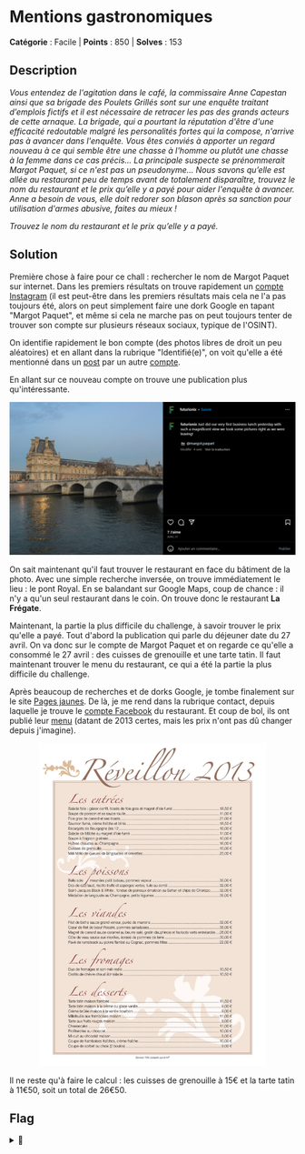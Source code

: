 # Mentions gastronomiques

**Catégorie** : Facile | **Points** : 850 | **Solves** : 153

## Description

*Vous entendez de l'agitation dans le café, la commissaire Anne Capestan ainsi que sa brigade des Poulets Grillés sont sur une enquête traitant d’emplois fictifs et il est nécessaire de retracer les pas des grands acteurs de cette arnaque. La brigade, qui a pourtant la réputation d'être d'une efficacité redoutable malgré les personalités fortes qui la compose, n'arrive pas à avancer dans l'enquête. Vous êtes conviés à apporter un regard nouveau à ce qui semble être une chasse à l'homme ou plutôt une chasse à la femme dans ce cas précis... La principale suspecte se prénommerait Margot Paquet, si ce n'est pas un pseudonyme... Nous savons qu’elle est allée au restaurant peu de temps avant de totalement disparaître, trouvez le nom du restaurant et le prix qu’elle y a payé pour aider l'enquête à avancer. Anne a besoin de vous, elle doit redorer son blason après sa sanction pour utilisation d'armes abusive, faites au mieux !*

*Trouvez le nom du restaurant et le prix qu’elle y a payé.*

## Solution

Première chose à faire pour ce chall : rechercher le nom de Margot Paquet sur internet. Dans les premiers résultats on trouve rapidement un [compte Instagram](https://www.instagram.com/margot.paquet/) (il est peut-être dans les premiers résultats mais cela ne l'a pas toujours été, alors on peut simplement faire une dork Google en tapant "Margot Paquet", et même si cela ne marche pas on peut toujours tenter de trouver son compte sur plusieurs réseaux sociaux, typique de l'OSINT).

On identifie rapidement le bon compte (des photos libres de droit un peu aléatoires) et en allant dans la rubrique "Identifié(e)", on voit qu'elle a été mentionné dans un [post](https://www.instagram.com/p/Crdhah0Nlie/) par un autre [compte](https://www.instagram.com/futurionix/).

En allant sur ce nouveau compte on trouve une publication plus qu'intéressante.

<p align="center">
  <img src="compte.png" alt="compte insta" width="600">
</p>

On sait maintenant qu'il faut trouver le restaurant en face du bâtiment de la photo. Avec une simple recherche inversée, on trouve immédiatement le lieu : le pont Royal. En se balandant sur Google Maps, coup de chance : il n'y a qu'un seul restaurant dans le coin. On trouve donc le restaurant **La Frégate**.

Maintenant, la partie la plus difficile du challenge, à savoir trouver le prix qu'elle a payé. Tout d'abord la publication qui parle du déjeuner date du 27 avril. On va donc sur le compte de Margot Paquet et on regarde ce qu'elle a consommé le 27 avril : des cuisses de grenouille et une tarte tatin. Il faut maintenant trouver le menu du restaurant, ce qui a été la partie la plus difficile du challenge.

Après beaucoup de recherches et de dorks Google, je tombe finalement sur le site [Pages jaunes](https://www.pagesjaunes.fr/pros/05383453). De là, je me rend dans la rubrique contact, depuis laquelle je trouve le [compte Facebook](https://www.facebook.com/profile.php?id=100063678665296&sk=photos) du restaurant. Et coup de bol, ils ont publié leur [menu](https://www.facebook.com/25012865039/photos/pb.100063678665296.-2207520000./10152096781360040/?type=3) (datant de 2013 certes, mais les prix n'ont pas dû changer depuis j'imagine).


<p align="center">
  <img src="menu.jpg" alt="menu resto" width="400">
</p>

Il ne reste qu'à faire le calcul : les cuisses de grenouille à 15€ et la tarte tatin à 11€50, soit un total de 26€50.

## Flag

<details>
<summary>🚩</summary>

```
404CTF{la_fregate_26.50}
```